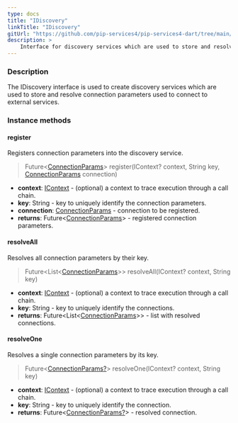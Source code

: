 ```yaml
---
type: docs
title: "IDiscovery"
linkTitle: "IDiscovery"
gitUrl: "https://github.com/pip-services4/pip-services4-dart/tree/main/pip-services4-config-dart"
description: >
    Interface for discovery services which are used to store and resolve connection parameters to connect to external services.
---
```


### Description

The IDiscovery interface is used to create discovery services which are used to store and resolve connection parameters used to connect to external services.

### Instance methods

#### register
Registers connection parameters into the discovery service.

> Future<[ConnectionParams](../connection_params)> register(IContext? context, String key, [ConnectionParams](../connection_params) connection)

- **context**: [IContext](../../../components/context/icontext) - (optional) a context to trace execution through a call chain.
- **key**: String - key to uniquely identify the connection parameters.
- **connection**: [ConnectionParams](../connection_params) - connection to be registered.
- **returns**: Future<[ConnectionParams](../connection_params)> - registered connection parameters.


#### resolveAll
Resolves all connection parameters by their key.

> Future\<List\<[ConnectionParams](../connection_params)\>\> resolveAll(IContext? context, String key)

- **context**: [IContext](../../../components/context/icontext) - (optional) a context to trace execution through a call chain.
- **key**: String - key to uniquely identify the connections.
- **returns**: Future\<List\<[ConnectionParams](../connection_params)\>\> - list with resolved connections.


#### resolveOne
Resolves a single connection parameters by its key.

> Future<[ConnectionParams?](../connection_params)> resolveOne(IContext? context, String key)

- **context**: [IContext](../../../components/context/icontext) - (optional) a context to trace execution through a call chain.
- **key**: String - key to uniquely identify the connection.
- **returns**: Future<[ConnectionParams?](../connection_params)> - resolved connection.
